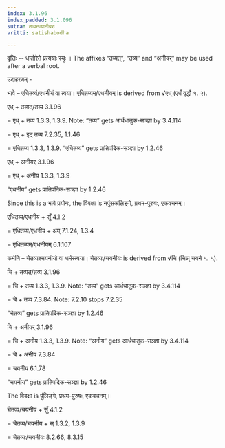 ```yaml
---
index: 3.1.96
index_padded: 3.1.096
sutra: तव्यत्तव्यानीयरः
vritti: satishabodha

---
```

वृत्तिः -- धातोरेते प्रत्ययाः स्युः । The affixes “तव्यत्”, “तव्य” and “अनीयर्” may be used after a verbal root.


उदाहरणम् -


भावे – एधितव्यं/एधनीयं वा त्वया। एधितव्यम्/एधनीयम् is derived from √एध् (एधँ वृद्धौ १. २).


एध् + तव्यत्/तव्य 3.1.96

= एध् + तव्य 1.3.3, 1.3.9. Note: “तव्य” gets आर्धधातुक-सञ्ज्ञा by 3.4.114

= एध् + इट् तव्य 7.2.35, 1.1.46

= एधितव्य 1.3.3, 1.3.9. “एधितव्य” gets प्रातिपदिक-सञ्ज्ञा by 1.2.46


एध् + अनीयर् 3.1.96

= एध् + अनीय 1.3.3, 1.3.9

“एधनीय” gets प्रातिपदिक-सञ्ज्ञा by 1.2.46


Since this is a भावे प्रयोगः, the विवक्षा is नपुंसकलिङ्गे, प्रथम-पुरुषः, एकवचनम्।

एधितव्य/एधनीय + सुँ 4.1.2

= एधितव्य/एधनीय + अम् 7.1.24, 1.3.4

= एधितव्यम्/एधनीयम् 6.1.107


कर्मणि – चेतव्यश्चयनीयो वा धर्मस्त्वया। चेतव्यः/चयनीयः is derived from √चि (चिञ् चयने ५. ५).


चि + तव्यत्/तव्य 3.1.96

= चि + तव्य 1.3.3, 1.3.9. Note: “तव्य” gets आर्धधातुक-सञ्ज्ञा by 3.4.114

= चे + तव्य 7.3.84. Note: 7.2.10 stops 7.2.35

“चेतव्य” gets प्रातिपदिक-सञ्ज्ञा by 1.2.46


चि + अनीयर् 3.1.96

= चि + अनीय 1.3.3, 1.3.9. Note: “अनीय” gets आर्धधातुक-सञ्ज्ञा by 3.4.114

= चे + अनीय 7.3.84

= चयनीय 6.1.78

“चयनीय” gets प्रातिपदिक-सञ्ज्ञा by 1.2.46


The विवक्षा is पुंलिङ्गे, प्रथम-पुरुषः, एकवचनम्।

चेतव्य/चयनीय + सुँ 4.1.2

= चेतव्य/चयनीय + स् 1.3.2, 1.3.9

= चेतव्यः/चयनीयः 8.2.66, 8.3.15